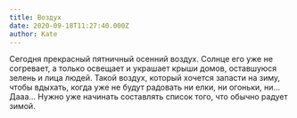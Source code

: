 ```yaml
---
title: Воздух
date: 2020-09-18T11:27:40.000Z
author: Kate
---
```

<!-- wp:paragraph -->
<p>Сегодня прекрасный пятничный осенний воздух. Солнце его уже не согревает, а только освещает и украшает крыши домов, оставшуюся зелень и лица людей. Такой воздух, который хочется запасти на зиму, чтобы вдыхать, когда уже не будут радовать ни елки, ни огоньки, ни... Дааа... Нужно уже начинать составлять список того, что обычно радует зимой.</p>
<!-- /wp:paragraph -->